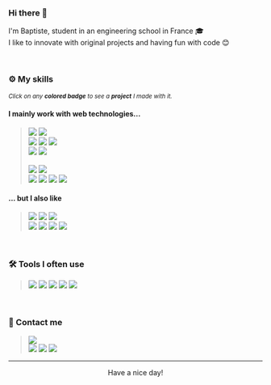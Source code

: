 
### Hi there 👋

I'm Baptiste, student in an engineering school in France 🎓<br />
I like to innovate with original projects and having fun with code 😊

<br />

### ⚙️ My skills

<i><sub>Click on any <b>colored badge</b> to see a <b>project</b> I made with it.</sub></i>

#### I mainly work with web technologies...

> [<img src="https://img.shields.io/badge/-JavaScript-027AB9?style=flat-square&logo=JavaScript&logoColor=white">](https://github.com/BaptisteMiq/TSP-WEBGL-Visualization) [<img src="https://img.shields.io/badge/-TypeScript-007ACC?style=flat-square&logo=TypeScript&logoColor=white">](https://github.com/BaptisteMiq/pt2json) <br />
[<img src="https://img.shields.io/badge/-React-0088CC?style=flat-square&logo=React&logoColor=white">](https://github.com/CosyDEV/react-pdf-exporter) [<img src="https://img.shields.io/badge/-Vue.js-41B883?style=flat-square&logo=Node.js&logoColor=white&width=6464">](https://github.com/BaptisteMiq/CloudServerManager) [<img src="https://img.shields.io/badge/-Angular-888888?style=flat-square&logo=Angular&logoColor=white&width=6464">](https://github.com/BaptisteMiq) <br />
[<img src="https://img.shields.io/badge/-Node.js-339933?style=flat-square&logo=Node.js&logoColor=white&width=6464">](https://github.com/HiDEVTeam/udp-rcon) [<img src="https://img.shields.io/badge/-Next.js-888888?style=flat-square&logo=Next.js&logoColor=white&width=6464">](https://github.com/BaptisteMiq) <br /><br />
[<img src="https://img.shields.io/badge/-PHP-777BB4?style=flat-square&logo=PHP&logoColor=white">](https://github.com/BaptisteMiq/ProjetWeb) [<img src="https://img.shields.io/badge/-Symfony-027AB9?style=flat-square&logo=Symfony&logoColor=white">](https://github.com/BaptisteMiq/ProjetWeb) <br />
[<img src="https://img.shields.io/badge/-MySQL-4479A1?style=flat-square&logo=MySQL&logoColor=white">](https://youtu.be/2ttxrnF1MP4) [<img src="https://img.shields.io/badge/-PostgreSQL-336791?style=flat-square&logo=PostgreSQL&logoColor=white">](https://youtu.be/aU4ewip0PAc) [<img src="https://img.shields.io/badge/-MongoDB-13AA52?style=flat-square&logo=MongoDB&logoColor=white">](https://youtu.be/Sc_eIBBVGCs) [<img src="https://img.shields.io/badge/-MariaDB-888888?style=flat-square&logo=MariaDB&logoColor=white">](https://github.com/BaptisteMiq)


#### ... but I also like

  
> [<img src="https://img.shields.io/badge/-Python-3776AB?style=flat-square&logo=Python&logoColor=white">](https://github.com/BaptisteMiq/VRP-Project) [<img src="https://img.shields.io/badge/-Java-5391FE?style=flat-square&logo=Java&logoColor=white">](https://github.com/BaptisteMiq/2DRayCasting) [<img src="https://img.shields.io/badge/-Processing-006699?style=flat-square&logo=Processing%20Foundation&logoColor=white">](https://youtu.be/g83FAtvDjlc) <br />
[<img src="https://img.shields.io/badge/-C-239120?style=flat-square&logo=C&logoColor=white">](https://github.com/BaptisteMiq/Sorting-algorithm-C) [<img src="https://img.shields.io/badge/-C++-00599C?style=flat-square&logo=C%2B%2B&logoColor=white">](https://youtu.be/Klf3MZlY8Ys) [<img src="https://img.shields.io/badge/-Go-498DD6?style=flat-square&logo=Go&logoColor=white">](https://github.com/BaptisteMiq/convex-hull-go) [<img src="https://img.shields.io/badge/-GNU%20Bash-4EAA25?style=flat-square&logo=GNU%20Bash&logoColor=white">](https://youtu.be/XWPNY50jQZg) 

<br />

### 🛠️ Tools I often use

> [<img src="https://img.shields.io/badge/-GitLab-FCA121?style=flat-square&logo=GitLab&logoColor=white">](https://github.com/BaptisteMiq) [<img src="https://img.shields.io/badge/-Jira-0052CC?style=flat-square&logo=Jira&logoColor=white">](https://github.com/BaptisteMiq) [<img src="https://img.shields.io/badge/-Docker-2496ED?style=flat-square&logo=Docker&logoColor=white">](https://github.com/HiDEVTeam) [<img src="https://img.shields.io/badge/-Trello-0079BF?style=flat-square&logo=Trello&logoColor=white">](https://github.com/HiDEVTeam) [<img src="https://img.shields.io/badge/-Figma-F24E1E?style=flat-square&logo=Figma&logoColor=white">](https://bit.ly/3qDXwc1)

<br />

### 📝 Contact me

> [<img src="https://img.shields.io/badge/-baptistemi2000@gmail.com-D14836?style=flat-square&logo=Gmail&logoColor=white">](mailto:baptistemi2000@gmail.com)<br />
[<img src="https://img.shields.io/badge/-LinkedIn-0077B5?style=flat-square&logo=LinkedIn&logoColor=white">](https://www.linkedin.com/in/baptistemiquel/) [<img src="https://img.shields.io/badge/-YouTube-FF0000?style=flat-square&logo=Youtube&logoColor=white">](https://www.youtube.com/channel/UC_09-BA5q-2LLpUj9bceNDg/videos) [<img src="https://img.shields.io/badge/-Instagram-E4405F?style=flat-square&logo=Instagram&logoColor=white">](https://www.instagram.com/baptistemiq/)

---

<p align="center">
<div align="center">Have a nice day!</div>
